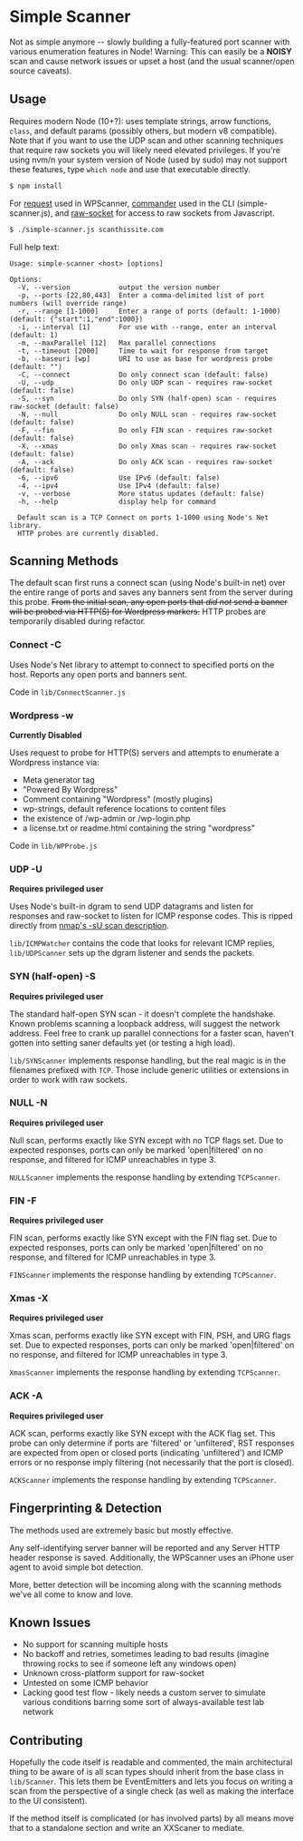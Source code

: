 # Simple Scanner

Not as simple anymore -- slowly building a fully-featured port scanner with various enumeration features in Node!  Warning: This can easily be a **NOISY** scan and cause network issues or upset a host (and the usual scanner/open source caveats).

## Usage

Requires modern Node (10+?): uses template strings, arrow functions, `class`, and default params (possibly others, but modern v8 compatible). Note that if you want to use the UDP scan and other scanning techniques that require raw sockets you will likely need elevated privileges. If you're using nvm/n your system version of Node (used by sudo) may not support these features, type `which node` and use that executable directly.

```sh
$ npm install
```

For [request](https://github.com/request/request) used in WPScanner, [commander](https://github.com/tj/commander.js) used in the CLI (simple-scanner.js), and [raw-socket](https://github.com/stephenwvickers/node-raw-socket) for access to raw sockets from Javascript.

```sh
$ ./simple-scanner.js scanthissite.com
```

Full help text:

```
Usage: simple-scanner <host> [options]

Options:
  -V, --version            output the version number
  -p, --ports [22,80,443]  Enter a comma-delimited list of port numbers (will override range)
  -r, --range [1-1000]     Enter a range of ports (default: 1-1000) (default: {"start":1,"end":1000})
  -i, --interval [1]       For use with --range, enter an interval (default: 1)
  -m, --maxParallel [12]   Max parallel connections
  -t, --timeout [2000]     Time to wait for response from target
  -b, --baseuri [wp]       URI to use as base for wordpress probe (default: "")
  -C, --connect            Do only connect scan (default: false)
  -U, --udp                Do only UDP scan - requires raw-socket (default: false)
  -S, --syn                Do only SYN (half-open) scan - requires raw-socket (default: false)
  -N, --null               Do only NULL scan - requires raw-socket (default: false)
  -F, --fin                Do only FIN scan - requires raw-socket (default: false)
  -X, --xmas               Do only Xmas scan - requires raw-socket (default: false)
  -A, --ack                Do only ACK scan - requires raw-socket (default: false)
  -6, --ipv6               Use IPv6 (default: false)
  -4, --ipv4               Use IPv4 (default: false)
  -v, --verbose            More status updates (default: false)
  -h, --help               display help for command

  Default scan is a TCP Connect on ports 1-1000 using Node's Net library.
  HTTP probes are currently disabled.
```

## Scanning Methods

The default scan first runs a connect scan (using Node's built-in net) over the entire range of ports and saves any banners sent from the server during this probe. ~~From the initial scan, any open ports that _did not_ send a banner will be probed via HTTP(S) for Wordpress markers.~~ HTTP probes are temporarily disabled during refactor.

### Connect -C

Uses Node's Net library to attempt to connect to specified ports on the host. Reports any open ports and banners sent.

Code in `lib/ConnectScanner.js`

### Wordpress -w

**Currently Disabled**

Uses request to probe for HTTP(S) servers and attempts to enumerate a Wordpress instance via:

* Meta generator tag
* "Powered By Wordpress"
* Comment containing "Wordpress" (mostly plugins)
* wp-strings, default reference locations to content files
* the existence of /wp-admin or /wp-login.php
* a license.txt or readme.html containing the string "wordpress"

Code in `lib/WPProbe.js`

### UDP -U

**Requires privileged user**

Uses Node's built-in dgram to send UDP datagrams and listen for responses and raw-socket to listen for ICMP response codes. This is ripped directly from [nmap's -sU scan description](https://nmap.org/book/man-port-scanning-techniques.html).

`lib/ICMPWatcher` contains the code that looks for relevant ICMP replies, `lib/UDPScanner` sets up the dgram listener and sends the packets.

### SYN (half-open) -S

**Requires privileged user**

The standard half-open SYN scan - it doesn't complete the handshake. Known problems scanning a loopback address, will suggest the network address. Feel free to crank up parallel connections for a faster scan, haven't gotten into setting saner defaults yet (or testing a high load).

`lib/SYNScanner` implements response handling, but the real magic is in the filenames prefixed with `TCP`. Those include generic utilities or extensions in order to work with raw sockets.

### NULL -N

**Requires privileged user**

Null scan, performs exactly like SYN except with no TCP flags set. Due to expected responses, ports can only be marked 'open|filtered' on no response, and filtered for ICMP unreachables in type 3.

`NULLScanner` implements the response handling by extending `TCPScanner`.

### FIN -F

**Requires privileged user**

FIN scan, performs exactly like SYN except with the FIN flag set. Due to expected responses, ports can only be marked 'open|filtered' on no response, and filtered for ICMP unreachables in type 3.

`FINScanner` implements the response handling by extending `TCPScanner`.

### Xmas -X

**Requires privileged user**

Xmas scan, performs exactly like SYN except with FIN, PSH, and URG flags set. Due to expected responses, ports can only be marked 'open|filtered' on no response, and filtered for ICMP unreachables in type 3.

`XmasScanner` implements the response handling by extending `TCPScanner`.

### ACK -A

**Requires privileged user**

ACK scan, performs exactly like SYN except with the ACK flag set. This probe can only determine if ports are 'filtered' or 'unfiltered', RST responses are expected from open or closed ports (indicating 'unfiltered') and ICMP errors or no response imply filtering (not necessarily that the port is closed).

`ACKScanner` implements the response handling by extending `TCPScanner`.

## Fingerprinting & Detection 

The methods used are extremely basic but mostly effective.

Any self-identifying server banner will be reported and any Server HTTP header response is saved. Additionally, the WPScanner uses an iPhone user agent to avoid simple bot detection.

More, better detection will be incoming along with the scanning methods we've all come to know and love.

## Known Issues

* No support for scanning multiple hosts
* No backoff and retries, sometimes leading to bad results (imagine throwing rocks to see if someone left any windows open)
* Unknown cross-platform support for raw-socket
* Untested on some ICMP behavior
* Lacking good test flow - likely needs a custom server to simulate various conditions barring some sort of always-available test lab network

## Contributing

Hopefully the code itself is readable and commented, the main architectural thing to be aware of is all scan types should inherit from the base class in `lib/Scanner`. This lets them be EventEmitters and lets you focus on writing a scan from the perspective of a single check (as well as making the interface to the UI consistent). 

If the method itself is complicated (or has involved parts) by all means move that to a standalone section and write an XXScaner to mediate.
